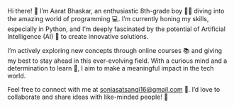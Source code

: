 Hi there! 👋
I’m Aarat Bhaskar, an enthusiastic 8th-grade boy 🧑‍💻 diving into the amazing world of programming 💻. I’m currently honing my skills, especially in Python, and I’m deeply fascinated by the potential of Artificial Intelligence (AI) 🤖 to create innovative solutions.

I’m actively exploring new concepts through online courses 📚 and giving my best to stay ahead in this ever-evolving field. With a curious mind and a determination to learn 🌟, I aim to make a meaningful impact in the tech world.

Feel free to connect with me at soniasatsangi16@gmail.com 📩. I’d love to collaborate and share ideas with like-minded people! 🚀

